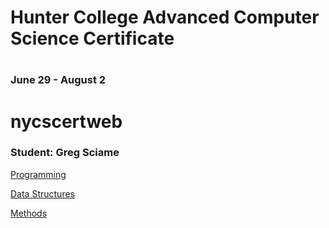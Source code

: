 # Hunter College Advanced Computer Science Certificate
# 
### June 29 - August 2
# nycscertweb

### Student: Greg Sciame

[Programming](/pages/programming.md)

[Data Structures](/pages/ds.md)

[Methods](/pages/methods.md)





